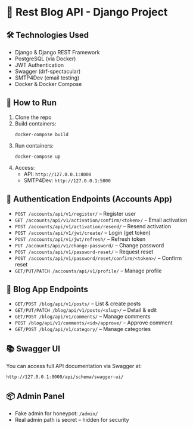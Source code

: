 
<body>

  <h1>📘 Rest Blog API - Django Project</h1>

  <div class="section">
    <h2>🛠 Technologies Used</h2>
    <ul>
      <li>Django & Django REST Framework</li>
      <li>PostgreSQL (via Docker)</li>
      <li>JWT Authentication</li>
      <li>Swagger (drf-spectacular)</li>
      <li>SMTP4Dev (email testing)</li>
      <li>Docker & Docker Compose</li>
    </ul>
  </div>

  <div class="section">
    <h2>🚀 How to Run</h2>
    <ol>
      <li>Clone the repo</li>
      <li>Build containers:
        <pre><code>docker-compose build</code></pre>
      </li>
      <li>Run containers:
        <pre><code>docker-compose up</code></pre>
      </li>
      <li>Access:
        <ul>
          <li>API: <code>http://127.0.0.1:8000</code></li>
          <li>SMTP4Dev: <code>http://127.0.0.1:5000</code></li>
        </ul>
      </li>
    </ol>
  </div>

  <div class="section">
    <h2>🔐 Authentication Endpoints (Accounts App)</h2>
    <ul>
      <li><code>POST /accounts/api/v1/register/</code> – Register user</li>
      <li><code>GET /accounts/api/v1/activation/confirm/&lt;token&gt;/</code> – Email activation</li>
      <li><code>POST /accounts/api/v1/activation/resend/</code> – Resend activation</li>
      <li><code>POST /accounts/api/v1/jwt/create/</code> – Login (get token)</li>
      <li><code>POST /accounts/api/v1/jwt/refresh/</code> – Refresh token</li>
      <li><code>PUT /accounts/api/v1/change-password/</code> – Change password</li>
      <li><code>POST /accounts/api/v1/password-reset/</code> – Request reset</li>
      <li><code>POST /accounts/api/v1/password/reset/confirm/&lt;token&gt;/</code> – Confirm reset</li>
      <li><code>GET/PUT/PATCH /accounts/api/v1/profile/</code> – Manage profile</li>
    </ul>
  </div>

  <div class="section">
    <h2>📝 Blog App Endpoints</h2>
    <ul>
      <li><code>GET/POST /blog/api/v1/posts/</code> – List & create posts</li>
      <li><code>GET/PUT/PATCH /blog/api/v1/posts/&lt;slug&gt;/</code> – Detail & edit</li>
      <li><code>GET/POST /blog/api/v1/comments/</code> – Manage comments</li>
      <li><code>POST /blog/api/v1/comments/&lt;id&gt;/approve/</code> – Approve comment</li>
      <li><code>GET/POST /blog/api/v1/category/</code> – Manage categories</li>
    </ul>
  </div>

  <div class="section">
    <h2>📚 Swagger UI</h2>
    <p>You can access full API documentation via Swagger at:</p>
    <p><code>http://127.0.0.1:8000/api/schema/swagger-ui/</code></p>
  </div>

  <div class="section">
    <h2>📦 Admin Panel</h2>
    <ul>
      <li>Fake admin for honeypot: <code>/admin/</code></li>
      <li>Real admin path is secret – hidden for security</li>
    </ul>
  </div>

</body>
</html>
